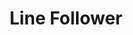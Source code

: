 ---
layout: past-project
title: Line Follower
categories: projects past
permalink: /:categories/:title
order: 4
image: line-follower.png
---